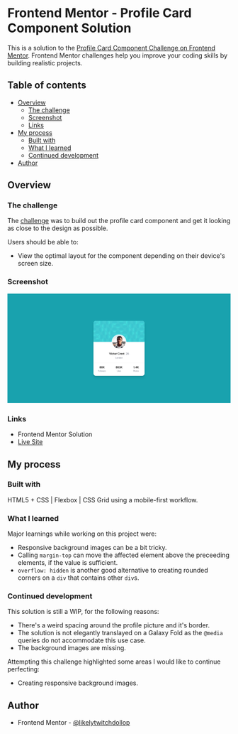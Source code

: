 # Frontend Mentor - Profile Card Component Solution

This is a solution to the [Profile Card Component Challenge on Frontend Mentor](https://www.frontendmentor.io/challenges/profile-card-component-cfArpWshJ). Frontend Mentor challenges help you improve your coding skills by building realistic projects.

## Table of contents

- [Overview](#overview)
  - [The challenge](#the-challenge)
  - [Screenshot](#screenshot)
  - [Links](#links)
- [My process](#my-process)
  - [Built with](#built-with)
  - [What I learned](#what-i-learned)
  - [Continued development](#continued-development)
- [Author](#author)

## Overview

### The challenge

The [challenge](https://www.frontendmentor.io/challenges/profile-card-component-cfArpWshJ) was to build out the profile card component and get it looking as close to the design as possible.

Users should be able to:

- View the optimal layout for the component depending on their device's screen size.

### Screenshot

![My Solution](./solution.png)

### Links

- Frontend Mentor Solution
- [Live Site](https://frontend-mentor-newbie-projects.github.io/01-profile-card-component/)

## My process

### Built with

HTML5 + CSS | Flexbox | CSS Grid using a mobile-first workflow.

### What I learned

Major learnings while working on this project were:

- Responsive background images can be a bit tricky.
- Calling `margin-top` can move the affected element above the preceeding elements, if the value is sufficient.
- `overflow: hidden` is another good alternative to creating rounded corners on a `div` that contains other `div`s.

### Continued development

This solution is still a WIP, for the following reasons:

- There's a weird spacing around the profile picture and it's border.
- The solution is not elegantly translayed on a Galaxy Fold as the `@media` queries do not accommodate this use case.
- The background images are missing.

Attempting this challenge highlighted some areas I would like to continue perfecting:

- Creating responsive background images.

## Author

- Frontend Mentor - [@likelytwitchdollop](https://www.frontendmentor.io/profile/likelytwitchdollop)
